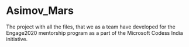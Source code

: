 # Asimov_Mars
The project with all the files, that we as a team have developed for the Engage2020 mentorship program as a part of the Microsoft Codess India initiative.
